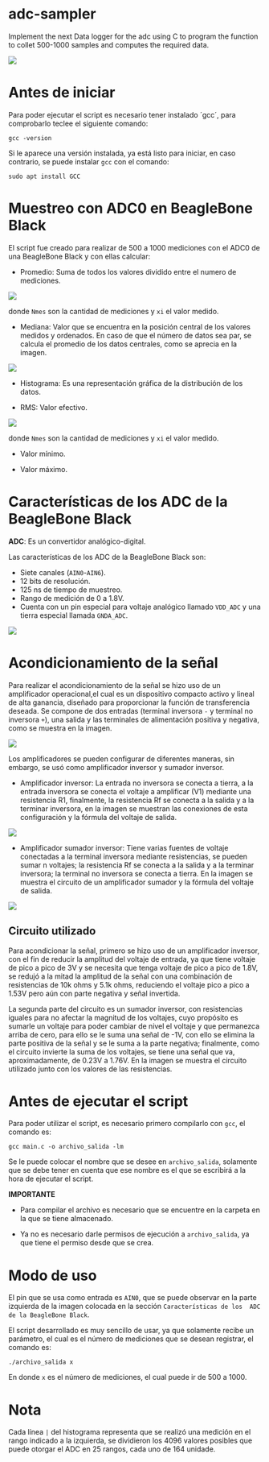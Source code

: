 # adc-sampler
Implement the next Data logger for the adc using C to program the function to collet 500-1000 samples and computes the required data.

![](./adc.001.jpeg)



# Antes de iniciar

Para poder ejecutar el script es necesario tener instalado ´gcc´, para comprobarlo teclee el siguiente comando:
```
gcc -version
```
Si le aparece una versión instalada, ya está listo para iniciar, en caso contrario, se puede instalar `gcc` con el comando: 
```
sudo apt install GCC
```

# Muestreo con ADC0 en BeagleBone Black

El script fue creado para realizar de 500 a 1000 mediciones con el ADC0 de una BeagleBone Black y con ellas calcular:

* Promedio: Suma de todos los valores dividido entre el numero de mediciones. 

![](./promedio.png)

donde `Nmes` son la cantidad de mediciones y `xi` el valor medido. 

* Mediana: Valor que se encuentra en la posición central de los valores medidos y ordenados. En caso de que el número de datos sea par, se calcula el promedio de los datos centrales, como se aprecia en la imagen. 

![](./mediana.png)

* Histograma: Es una representación gráfica de la distribución de los datos.

* RMS: Valor efectivo. 

![](./RMS.png)

donde `Nmes` son la cantidad de mediciones y `xi` el valor medido.

* Valor mínimo.

* Valor máximo.

# Características de los ADC de la BeagleBone Black

**ADC**: Es un convertidor analógico-digital. 

Las características de los ADC de la BeagleBone Black son:

* Siete canales (`AIN0`-`AIN6`).
* 12 bits de resolución.
* 125 ns de tiempo de muestreo. 
* Rango de medición de 0 a 1.8V.
* Cuenta con un pin especial para voltaje analógico llamado `VDD_ADC` y una tierra especial llamada `GNDA_ADC`.

![](./bbb.png)

# Acondicionamiento de la señal

Para realizar el acondicionamiento de la señal se hizo uso de un amplificador operacional,el cual es un dispositivo compacto activo y lineal de alta ganancia, diseñado para proporcionar la función de transferencia deseada.
Se compone de dos entradas (terminal inversora `-` y terminal no inversora `+`), una salida y las terminales de alimentación positiva y negativa, como se muestra en la imagen. 

![](./amplificador.png)

Los amplificadores se pueden configurar de diferentes maneras, sin embargo, se usó como amplificador inversor y sumador inversor.

- Amplificador inversor: La entrada no inversora se conecta a tierra, a la entrada inversora se conecta el voltaje a amplificar (V1) mediante una resistencia R1, finalmente, la resistencia Rf se conecta a la salida 
y a la terminar inversora, en la imagen se muestran las conexiones de esta configuración y la fórmula del voltaje de salida. 

![](./inversor.png)

- Amplificador sumador inversor: Tiene varias fuentes de voltaje conectadas a la terminal inversora mediante resistencias, se pueden sumar n voltajes; la resistencia Rf se conecta a la salida y a la terminar inversora; la terminal no inversora se conecta a tierra. En la imagen se muestra el circuito de un amplificador sumador y la fórmula del voltaje de salida. 

![](./sumador.png)

## Circuito utilizado

Para acondicionar la señal, primero se hizo uso de un amplificador inversor, con el fin de reducir la amplitud del voltaje de entrada, 
ya que tiene voltaje de pico a pico de 3V y se necesita que tenga voltaje de pico a pico de 1.8V, se redujó a la mitad la amplitud de la señal con
una combinación de resistencias de 10k ohms y 5.1k ohms, reduciendo el voltaje pico a pico a 1.53V pero aún con parte negativa y señal invertida. 

La segunda parte del circuito es un sumador inversor, con resistencias iguales para no afectar la magnitud de los voltajes, cuyo propósito es sumarle
un voltaje para poder cambiar de nivel el voltaje y que permanezca arriba de cero, para ello se le suma una señal de -1V, con ello se elimina la 
parte positiva de la señal y se le suma a la parte negativa; finalmente, como el circuito invierte la suma de los voltajes, se tiene una señal que va,
aproximadamente, de 0.23V a 1.76V. En la imagen se muestra el circuito utilizado junto con los valores de las resistencias.

# Antes de ejecutar el script

Para poder utilizar el script, es necesario primero compilarlo con `gcc`, el comando es:
```
gcc main.c -o archivo_salida -lm
```
Se le puede colocar el nombre que se desee en `archivo_salida`, solamente que se debe tener en cuenta que ese nombre es el que 
se escribirá a la hora de ejecutar el script. 

**IMPORTANTE** 

- Para compilar el archivo es necesario que se encuentre en la carpeta en la que se tiene almacenado.

- Ya no es necesario darle permisos de ejecución a `archivo_salida`, ya que tiene el permiso desde que se crea.

# Modo de uso

El pin que se usa como entrada es `AIN0`, que se puede observar en la parte izquierda de la imagen colocada en la sección `Características de los 
ADC de la BeagleBone Black`. 

El script desarrollado es muy sencillo de usar, ya que solamente recibe un parámetro, el cual es el número de mediciones que se desean
registrar, el comando es:
```
./archivo_salida x
```
En donde `x` es el número de mediciones, el cual puede ir de 500 a 1000.

# Nota

Cada línea `|` del histograma representa que se realizó una medición en el rango indicado a la izquierda, se dividieron los 4096 valores 
posibles que puede otorgar el ADC en 25 rangos, cada uno de 164 unidade.
